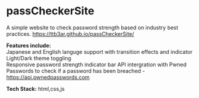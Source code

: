 # passCheckerSite
A simple website to check password strength based on industry best practices.
https://ttb3ar.github.io/passCheckerSite/ 
  
**Features include:**  
Japanese and English languge support with transition effects and indicator  
Light/Dark theme toggling  
Responsive password strength indicator bar
API intergration with Pwned Passwords to check if a password has been breached
 -https://api.pwnedpasswords.com


**Tech Stack:**
html,css,js 

